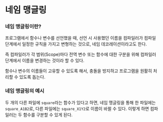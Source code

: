 # 네임 맹글링

### 네임 맹글링이란?

프로그램에서 함수나 변수를 선언했을 때, 선언 시 사용했던 이름을 컴파일러가 컴파일 단계에서 일정한 규칙을 가지고 변형하는 것으로, 네임 데코레이션이라고도 한다. 

즉 컴파일러가 각 범위(Scope)마다 전역 변수 또는 함수에 대한 구분을 위해 컴파일러 단계에서 이름을 변경하는 것이라 할 수 있다. 

함수나 변수의 이름들이 고유할 수 있도록 해서, 충돌을 방지하고 프로그램을 원활히 처리할 수 있도록 돕는다.

### 네임 맹글링의 예시

두 개의 다른 파일에 `square`라는 함수가 있다고 하면, 네임 맹글링을 통해 한 파일에는 `square_A1B2`로, 다른 파일에는 `square_X1Y2`로 이름이 바뀔 수 있다. 이렇게 하면 컴파일러는 두 함수를 구분할 수 있게 된다.